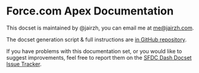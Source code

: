 Force.com Apex Documentation
=======================

This docset is maintained by @jairzh, you can email me at me@jairzh.com.

The docset generation script & full instructions are [in GitHub repository](https://github.com/jairzh/sfdc-dash-docsets).

If you have problems with this documentation set, or you would like to suggest
improvements, feel free to report them on the [SFDC Dash Docset Issue Tracker](https://github.com/jairzh/sfdc-dash-docsets/issues).
